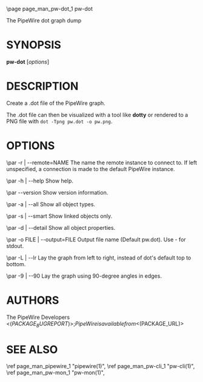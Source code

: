 \page page_man_pw-dot_1 pw-dot

The PipeWire dot graph dump

# SYNOPSIS

**pw-dot** \[*options*\]

# DESCRIPTION

Create a .dot file of the PipeWire graph.

The .dot file can then be visualized with a tool like **dotty** or
rendered to a PNG file with `dot -Tpng pw.dot -o pw.png`.

# OPTIONS

\par -r | \--remote=NAME
The name the remote instance to connect to. If left unspecified, a
connection is made to the default PipeWire instance.

\par -h | \--help
Show help.

\par \--version
Show version information.

\par -a | \--all
Show all object types.

\par -s | \--smart
Show linked objects only.

\par -d | \--detail
Show all object properties.

\par -o FILE | \--output=FILE
Output file name (Default pw.dot). Use - for stdout.

\par -L | \--lr
Lay the graph from left to right, instead of dot's default top to
bottom.

\par -9 | \--90
Lay the graph using 90-degree angles in edges.

# AUTHORS

The PipeWire Developers <$(PACKAGE_BUGREPORT)>;
PipeWire is available from <$(PACKAGE_URL)>

# SEE ALSO

\ref page_man_pipewire_1 "pipewire(1)",
\ref page_man_pw-cli_1 "pw-cli(1)",
\ref page_man_pw-mon_1 "pw-mon(1)",
